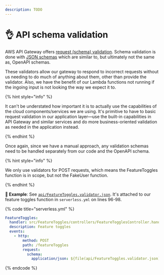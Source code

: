 ```yaml
---
description: TODO
---
```


# 👌 API schema validation

AWS API Gateway offers [request (schema) validation](https://docs.aws.amazon.com/apigateway/latest/developerguide/api-gateway-method-request-validation.html). Schema validation is done with [JSON schemas](https://json-schema.org) which are similar to, but ultimately not the same as, OpenAPI schemas.

These validators allow our gateway to respond to incorrect requests without us needing to do much of anything about them, other than provide the validator. Also, we have the benefit of our Lambda functions not running if the ingoing input is not looking the way we expect it to.

{% hint style="info" %}

It can't be understated how important it is to actually use the capabilities of the cloud components/services we are using. It's primitive to have to basic request validation in our application layer—use the built-in capabilities in API Gateway and similar services and do more business-oriented validation as needed in the application instead.

{% endhint %}

Once again, since we have a manual approach, any validation schemas need to be handled separately from our code and the OpenAPI schema.

{% hint style="info" %}

We only use validators for POST requests, which means the FeatureToggles function is in scope, but not the FakeUser function.

{% endhint %}

**🎯 Example**: See [`api/FeatureToggles.validator.json`](https://github.com/mikaelvesavuori/better-apis-workshop/blob/main/api/FeatureToggles.validator.json). It's attached to our feature toggles function in `serverless.yml` on lines 96-98.

{% code title="serverless.yml" %}

```yml
FeatureToggles:
  handler: src/FeatureToggles/controllers/FeatureTogglesController.handler
  description: Feature toggles
  events:
    - http:
        method: POST
        path: /featureToggles
        request:
          schema:
            application/json: ${file(api/FeatureToggles.validator.json)}
```

{% endcode %}

